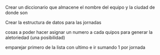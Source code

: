 Crear un diccionario que almacene el nombre del equipo y la ciudad de donde son

Crear la estructura de datos para las jornadas


cosas a poder hacer
asignar un numero a cada quipos para generar la aletoriedad (una posibilidad)

emparejar primero de la lista con ultimo e ir  sumando 1 por jornada

